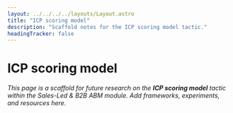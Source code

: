 ```yaml
---
layout: ../../../../layouts/Layout.astro
title: "ICP scoring model"
description: "Scaffold notes for the ICP scoring model tactic."
headingTracker: false
---
```

# ICP scoring model

_This page is a scaffold for future research on the **ICP scoring model** tactic within the Sales-Led & B2B ABM module. Add frameworks, experiments, and resources here._
